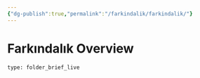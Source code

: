 ```yaml
---
{"dg-publish":true,"permalink":"/farkindalik/farkindalik/"}
---
```


# Farkındalık Overview
 
```ccard
type: folder_brief_live
```
 

